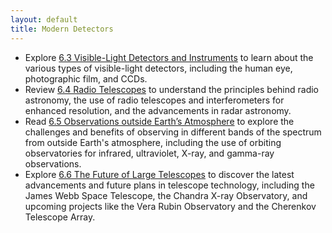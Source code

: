 ```yaml
---
layout: default
title: Modern Detectors
---
```


- Explore [6.3 Visible-Light Detectors and Instruments](https://openstax.org/books/astronomy-2e/pages/6-3-visible-light-detectors-and-instruments) to learn about the various types of visible-light detectors, including the human eye, photographic film, and CCDs.
- Review [6.4 Radio Telescopes](https://openstax.org/books/astronomy-2e/pages/6-4-radio-telescopes) to understand the principles behind radio astronomy, the use of radio telescopes and interferometers for enhanced resolution, and the advancements in radar astronomy.
- Read [6.5 Observations outside Earth’s Atmosphere](https://openstax.org/books/astronomy-2e/pages/6-5-observations-outside-earths-atmosphere) to explore the challenges and benefits of observing in different bands of the spectrum from outside Earth's atmosphere, including the use of orbiting observatories for infrared, ultraviolet, X-ray, and gamma-ray observations.
- Explore [6.6 The Future of Large Telescopes](https://openstax.org/books/astronomy-2e/pages/6-6-the-future-of-large-telescopes) to discover the latest advancements and future plans in telescope technology, including the James Webb Space Telescope, the Chandra X-ray Observatory, and upcoming projects like the Vera Rubin Observatory and the Cherenkov Telescope Array.
